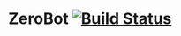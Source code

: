 # ZeroBot [![Build Status](https://travis-ci.org/zoewithabang/zerobot.svg?branch=master)](https://travis-ci.org/zoewithabang/zerobot)